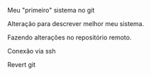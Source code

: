Meu "primeiro" sistema no git

Alteração para descrever melhor meu sistema.

Fazendo alterações no repositório remoto.

Conexão via ssh

Revert git